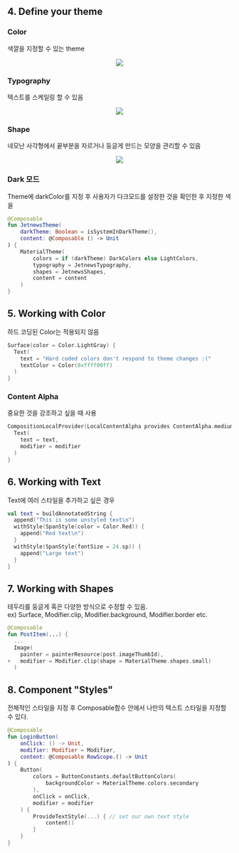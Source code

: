 ## 4. Define your theme
### Color
색깔을 지정할 수 있는 theme<br>
<p align="center"><img src="https://developer.android.com/codelabs/jetpack-compose-theming/img/16a0a3d57f49b71d.png?authuser=4"></p>

### Typography
텍스트를 스케일링 할 수 있음 <br>
<p align="center"><img src = "https://developer.android.com/codelabs/jetpack-compose-theming/img/985064b5f0dbd8bd.png?authuser=4"></p>

### Shape
네모난 사각형에서 끝부분을 자르거나 둥글게 만드는 모양을 관리할 수 있음 <br>
<p align="center"><img src = "https://developer.android.com/codelabs/jetpack-compose-theming/img/ebcdf2fb3364f0d3.png?authuser=4"></p>

### Dark 모드
Theme에 darkColor를 지정 후 사용자가 다크모드를 설정한 것을 확인한 후 지정한 색을
```kotlin
@Composable
fun JetnewsTheme(
    darkTheme: Boolean = isSystemInDarkTheme(),
    content: @Composable () -> Unit
) {
    MaterialTheme(
        colors = if (darkTheme) DarkColors else LightColors,
        typography = JetnewsTypography,
        shapes = JetnewsShapes,
        content = content
    )
}
```

## 5. Working with Color
하드 코딩된 Color는 적용되지 않음<br>
```kotlin
Surface(color = Color.LightGray) {
  Text(
    text = "Hard coded colors don't respond to theme changes :("
    textColor = Color(0xffff00ff)
  )
}
```

### Content Alpha
중요한 것을 강조하고 싶을 때 사용<br>
```kotlin
CompositionLocalProvider(LocalContentAlpha provides ContentAlpha.medium) {
  Text(
    text = text,
    modifier = modifier
  )
}
```

## 6. Working with Text
Text에 여러 스타일을 추가하고 싶은 경우
```kotlin
val text = buildAnnotatedString {
  append("This is some unstyled text\n")
  withStyle(SpanStyle(color = Color.Red)) {
    append("Red text\n")
  }
  withStyle(SpanStyle(fontSize = 24.sp)) {
    append("Large text")
  }
}
```

## 7. Working with Shapes
테두리를 둥글게 혹은 다양한 방식으로 수정할 수 있음.<br>
ex) Surface, Modifier.clip, Modifier.background, Modifier.border etc.
```kotlin
@Composable
fun PostItem(...) {
  ...
  Image(
    painter = painterResource(post.imageThumbId),
+   modifier = Modifier.clip(shape = MaterialTheme.shapes.small)
  )
```

## 8. Component "Styles"
전체적인 스타일을 지정 후 Composable함수 안에서 나만의 텍스트 스타일을 지정할 수 있다.
```kotlin
@Composable
fun LoginButton(
    onClick: () -> Unit,
    modifier: Modifier = Modifier,
    content: @Composable RowScope.() -> Unit
) {
    Button(
        colors = ButtonConstants.defaultButtonColors(
            backgroundColor = MaterialTheme.colors.secondary
        ),
        onClick = onClick,
        modifier = modifier
    ) {
        ProvideTextStyle(...) { // set our own text style
            content()
        }
    }
}
```
